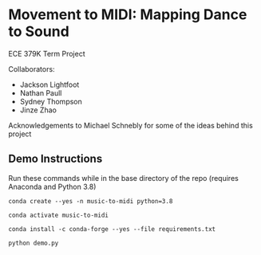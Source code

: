 # Movement to MIDI: Mapping Dance to Sound

ECE 379K Term Project

Collaborators:
- Jackson Lightfoot
- Nathan Paull
- Sydney Thompson
- Jinze Zhao

Acknowledgements to Michael Schnebly for some of the ideas behind this project

## Demo Instructions

Run these commands while in the base directory of the repo (requires Anaconda and Python 3.8)

```
conda create --yes -n music-to-midi python=3.8

conda activate music-to-midi

conda install -c conda-forge --yes --file requirements.txt

python demo.py
```
